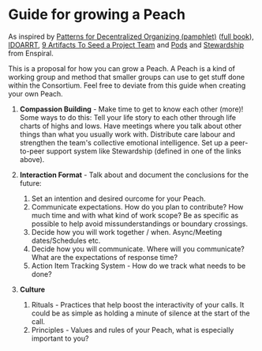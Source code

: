 Guide for growing a Peach
====

As inspired by [Patterns for Decentralized Organizing (pamphlet)](https://docs.wixstatic.com/ugd/8246de_248a47ddbd3c4d209667ff5508ee300b.pdf) ([full book](https://leanpub.com/patterns-for-decentralised-organising/)), [IDOARRT](https://toolbox.hyperisland.com/idoarrt-meeting-design), [9 Artifacts To Seed a Project Team](http://kfjournal.org/wp/index.php/2015/10/19/9-artifacts-to-seed-a-project-team/) and [Pods](https://handbook.enspiral.com/guides/pods.html) and [Stewardship](https://loomio.coop/stewarding.html) from Enspiral.

This is a proposal for how you can grow a Peach. A Peach is a kind of working group and method that smaller groups can use to get stuff done within the Consortium. Feel free to deviate from this guide when creating your own Peach.

1. **Compassion Building** - Make time to get to know each other (more)! Some ways to do this: Tell your life story to each other through life charts of highs and lows. Have meetings where you talk about other things than what you usually work with. Distribute care labour and strengthen the team's collective emotional intelligence. Set up a peer-to-peer support system like Stewardship (defined in one of the links above).

 2. **Interaction Format** - Talk about and document the conclusions for the future:
	1. Set an intention and desired ourcome for your Peach.
	2. Communicate expectations. How do you plan to contribute? How much time and with what kind of work scope? Be as specific as possible to help avoid missunderstandings or boundary crossings. 
	3. Decide how you will work together / when. Async/Meeting dates/Schedules etc.
	4. Decide how you will communicate. Where will you communicate? What are the expectations of response time?
	5. Action Item Tracking System - How do we track what needs to be done?

3. **Culture**
	1. Rituals - Practices that help boost the interactivity of your calls. It could be as simple as holding a minute of silence at the start of the call.
	2. Principles - Values and rules of your Peach, what is especially important to you?
